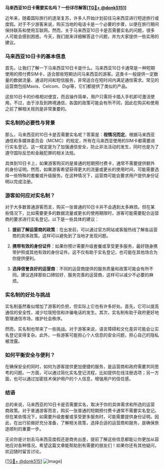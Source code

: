**马来西亚10日卡需要实名吗？一份详尽解答[[TG💪+ @donk5151](https://t.me/s/donk5151)]**

近年来，随着国际旅行的逐渐复苏，许多人开始计划前往马来西亚进行短途旅行或度假。对于不少游客来说，购买当地的电话卡是一个必要的步骤，以便在旅行期间保持联系和使用互联网。然而，关于马来西亚10日卡是否需要实名的问题，很多人可能会感到困惑。今天，我们就来详细解答这个问题，并为大家提供一些实用的建议。

### 马来西亚10日卡的基本信息

首先，让我们了解一下马来西亚10日卡是什么。马来西亚10日卡通常是一种短期使用的预付费SIM卡，适合那些短期访问马来西亚的游客。这类卡一般提供一定数量的数据流量、通话时间和短信服务，非常适合在短时间内满足通信需求。常见的运营商包括Maxis、Celcom、Digi等，它们都提供了类似的产品。

这些10日卡的价格相对便宜，而且操作简单，用户只需将卡插入手机即可激活使用。不过，由于涉及到跨境通信，各国的政策可能会有所不同，因此在购买和使用之前了解相关规则是非常重要的。

### 实名制的必要性与背景

那么，马来西亚的10日卡是否需要实名呢？答案是：**视情况而定**。根据马来西亚通信和多媒体委员会（MCMC）的规定，所有在马来西亚使用的SIM卡都需要进行实名登记。这一规定是为了加强通信安全，防止非法活动的发生，同时也是为了遵守国际反恐和金融犯罪的相关法规。

具体到10日卡上，如果游客购买的是普通的短期预付费卡，通常不需要提供额外的身份证明。然而，如果游客希望获得更大的流量或更长的使用时间，可能需要选择一些特殊的套餐或升级服务。在这种情况下，运营商可能会要求用户提供身份证明以完成注册。

### 游客如何应对实名制？

对于大多数普通游客而言，购买一张普通的10日卡并不会遇到太多麻烦。但在某些情况下，比如需要更多的数据流量或更长的使用期限时，游客可能需要配合运营商的要求进行实名登记。以下是一些具体的建议：

1. **提前了解运营商的政策**：在出发前，可以通过官方网站或客服热线了解各运营商的具体政策。这样可以避免到了当地才发现问题。
   
2. **携带有效的身份证件**：如果你预计需要升级套餐或享受更多服务，最好随身携带护照或其他有效的身份证件。这不仅有助于实名登记，也可能在其他场合为你提供便利。

3. **选择信誉良好的运营商**：不同的运营商提供的服务质量和政策可能会有所不同。建议选择那些口碑较好、服务完善的运营商，这样可以减少不必要的麻烦。

### 实名制的好处与挑战

实名制虽然看似增加了游客的负担，但实际上它也有许多好处。首先，它可以提高通信的安全性，减少垃圾短信和诈骗电话的发生。其次，实名制有助于政府更好地管理通信市场，维护社会秩序。

然而，实名制也带来了一些挑战。对于游客来说，语言障碍和文化差异可能会让实名登记变得复杂。此外，一些游客可能担心个人信息的安全问题，担心自己的隐私被泄露。

### 如何平衡安全与便利？

在确保安全的同时，如何为游客提供更加便捷的服务，是运营商和政府需要共同思考的问题。一方面，可以通过简化实名登记流程，比如提供在线注册选项；另一方面，也可以通过加密技术保护用户的个人信息，增强用户的信任感。

### 结语

总的来说，马来西亚的10日卡是否需要实名，取决于你的具体需求和所选的运营商政策。对于普通游客而言，购买一张普通的短期预付费卡通常不需要实名登记。但在某些情况下，如需要升级套餐或享受更多服务时，可能需要提供身份证明。因此，在出行前做好充分准备，了解相关政策，选择合适的运营商和服务，是确保旅途顺利的重要一步。

无论你是计划去马来西亚度假还是商务出差，提前了解这些信息都能让你更加从容地应对各种情况。希望这篇文章能帮助到有需要的朋友们！如果你还有其他疑问，欢迎随时留言讨论。

[[TG💪+ @donk5151](https://t.me/s/donk5151) ![Image](https://i.postimg.cc/rwNCRYN7/Snipaste-2025-04-30-17-27-05.png)]